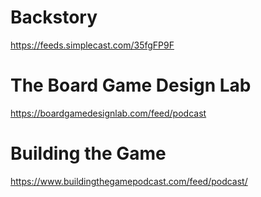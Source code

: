 # Backstory
https://feeds.simplecast.com/35fgFP9F
# The Board Game Design Lab
https://boardgamedesignlab.com/feed/podcast
# Building the Game
https://www.buildingthegamepodcast.com/feed/podcast/

